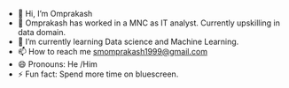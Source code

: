 - 👋 Hi, I’m Omprakash 
- 👀 Omprakash has worked in a MNC as IT analyst. Currently upskilling in data domain. 
- 🌱 I’m currently learning Data science and Machine Learning. 
- 📫 How to reach me smomprakash1999@gmail.com
- 😄 Pronouns: He /Him
- ⚡ Fun fact: Spend more time on bluescreen.

<!---
Omprakash369/Omprakash369 is a ✨ special ✨ repository because its `README.md` (this file) appears on your GitHub profile.
You can click the Preview link to take a look at your changes.
--->
